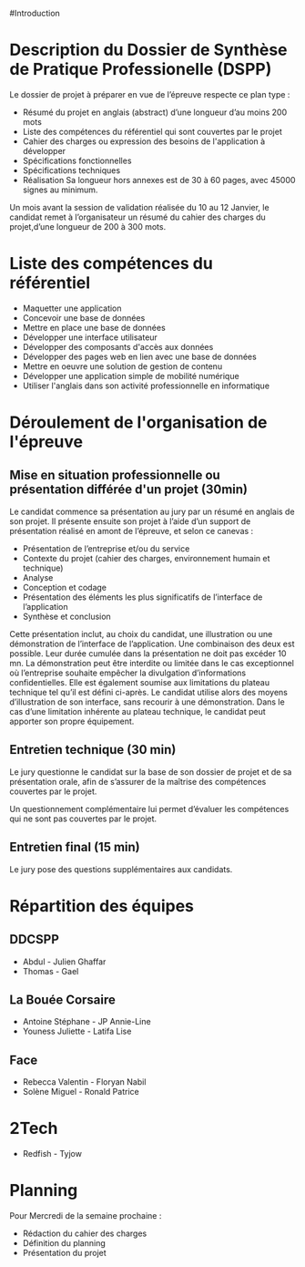 #Introduction

# Description du Dossier de Synthèse de Pratique Professionelle (DSPP)

Le dossier de projet à préparer en vue de l’épreuve
respecte ce plan type :

* Résumé du projet en anglais (abstract) d’une longueur
d’au moins 200 mots
* Liste des compétences du référentiel qui sont couvertes
par le projet
* Cahier des charges ou expression des besoins de
l'application à développer
* Spécifications fonctionnelles
* Spécifications techniques
* Réalisation
Sa longueur hors annexes est de 30 à 60 pages, avec 45000 signes au minimum.

Un mois avant la session de validation réalisée du 10 au 12 Janvier, le candidat remet à l’organisateur un résumé du cahier des charges du projet,d’une longueur de 200 à 300 mots.

# Liste des compétences du référentiel

* Maquetter une application
* Concevoir une base de données
* Mettre en place une base de données 
* Développer une interface utilisateur
* Développer des composants d'accès aux données
* Développer des pages web en lien avec une base de données
* Mettre en oeuvre une solution de gestion de contenu
* Développer une application simple de mobilité numérique
* Utiliser l'anglais dans son activité professionnelle en informatique

# Déroulement de l'organisation de l'épreuve

## Mise en situation professionnelle ou présentation différée d'un projet (30min)
Le candidat commence sa présentation au jury par un résumé en anglais de son projet. Il présente ensuite son projet à l’aide d’un support de présentation réalisé en amont de l’épreuve, et selon ce canevas :
 * Présentation de l’entreprise et/ou du service
 * Contexte du projet (cahier des charges, environnement
humain et technique)
 * Analyse
 * Conception et codage
 * Présentation des éléments les plus significatifs de l’interface de l’application
 * Synthèse et conclusion
 
Cette présentation inclut, au choix du candidat, une illustration ou une démonstration de l’interface de l’application. Une combinaison des deux est possible. Leur durée cumulée dans la présentation ne doit pas excéder
10 mn.
La démonstration peut être interdite ou limitée dans le cas exceptionnel où l’entreprise souhaite empêcher la divulgation d’informations confidentielles. Elle est également soumise aux limitations du plateau technique tel
qu’il est défini ci-après. Le candidat utilise alors des moyens d’illustration de son interface, sans recourir à une démonstration. Dans le cas d’une limitation inhérente au plateau technique, le candidat peut apporter son propre
équipement.

## Entretien technique (30 min)
Le jury questionne le candidat sur la base de son dossier de projet et de sa présentation orale, afin de s’assurer de la maîtrise des compétences couvertes par le projet.

Un questionnement complémentaire lui permet d’évaluer les compétences qui ne sont pas couvertes par le projet.

## Entretien final (15 min)
Le jury pose des questions supplémentaires aux candidats.



# Répartition des équipes
## DDCSPP
* Abdul - Julien Ghaffar
* Thomas - Gael

## La Bouée Corsaire
* Antoine Stéphane - JP Annie-Line
* Youness Juliette - Latifa Lise

## Face
* Rebecca Valentin - Floryan Nabil
* Solène Miguel - Ronald Patrice

# 2Tech
* Redfish - Tyjow

# Planning
Pour Mercredi de la semaine prochaine :
 * Rédaction du cahier des charges
 * Définition du planning
 * Présentation du projet
